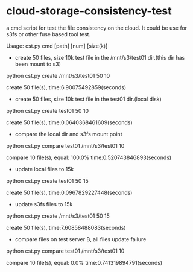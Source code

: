 cloud-storage-consistency-test
==============================

a cmd script for test the file consistency on the cloud. It could be use for s3fs or other fuse based tool test.

Usage: cst.py cmd [path] [num] [size(k)]

* create 50 files, size 10k test file in the /mnt/s3/test01 dir.(this dir has been mount to s3)

python cst.py create /mnt/s3/test01 50 10

create 50 file(s), time:6.90075492859(seconds)

* create 50 files, size 10k test file in the test01 dir.(local disk)

python cst.py create test01 50 10

create 50 file(s), time:0.0640368461609(seconds)

* compare the local dir and s3fs mount point

python cst.py compare test01 /mnt/s3/test01 10

compare 10 file(s), equal: 100.0% time:0.520743846893(seconds)

* update local files to 15k

python cst.py create test01 50 15 

create 50 file(s), time:0.0967829227448(seconds)

* update s3fs files to 15k

python cst.py create /mnt/s3/test01 50 15

create 50 file(s), time:7.60858488083(seconds)

* compare files on test server B, all files update failure

python cst.py compare test01 /mnt/s3/test01 10

compare 10 file(s), equal: 0.0% time:0.741319894791(seconds)


